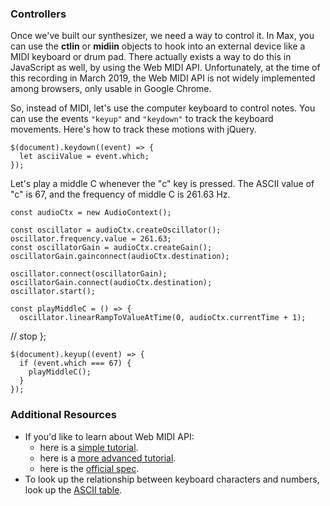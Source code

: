 ### Controllers

Once we've built our synthesizer, we need a way to control it.  In Max, you can
use the **ctlin** or **midiin** objects to hook into an external device like a
MIDI keyboard or drum pad.  There actually exists a way to do this in
JavaScript as well, by using the Web MIDI API.  Unfortunately, at the time of
this recording in March 2019, the Web MIDI API is not widely implemented among
browsers, only usable in Google Chrome.

So, instead of MIDI, let's use the computer keyboard to control notes.  You can
use the events `"keyup"` and `"keydown"` to track the keyboard movements.
Here's how to track these motions with jQuery.

	$(document).keydown((event) => {
	  let asciiValue = event.which;
	});

Let's play a middle C whenever the "c" key is pressed.  The ASCII value of "c"
is 67, and the frequency of middle C is 261.63 Hz.

	const audioCtx = new AudioContext();

	const oscillator = audioCtx.createOscillator();
	oscillator.frequency.value = 261.63;
	const oscillatorGain = audioCtx.createGain();
	oscillatorGain.gainconnect(audioCtx.destination);

	oscillator.connect(oscillatorGain);
	oscillatorGain.connect(audioCtx.destination);
	oscillator.start();

	const playMiddleC = () => {
	  oscillator.linearRampToValueAtTime(0, audioCtx.currentTime + 1);
// stop
	};
	
	$(document).keyup((event) => {
	  if (event.which === 67) {
	    playMiddleC();
	  }
	});


### Additional Resources

- If you'd like to learn about Web MIDI API:
  - here is a [simple tutorial](https://www.keithmcmillen.com/blog/making-music-in-the-browser-web-midi-api/).
  - here is a [more advanced tutorial](https://www.smashingmagazine.com/2018/03/web-midi-api/).
  - here is the [official spec](https://www.w3.org/TR/webmidi/).
- To look up the relationship between keyboard characters and numbers, look up
  the [ASCII table](http://www.asciitable.com/).
